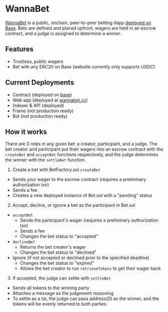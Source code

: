 # WannaBet

[WannaBet](https://wannabet.cc) is a public, onchain, peer-to-peer betting dapp [deployed on Base](https://basescan.org/address/0x304ac36402d551fbba8e53e04e770337022e8757). Bets are defined and placed upfront, wagers are held in an escrow contract, and a judge is assigned to determine a winner.

## Features

- Trustless, public wagers
- Bet with any ERC20 on Base (website currently only supports USDC)

## Current Deployments

- Contract (deployed on [base](https://basescan.org/address/0x304ac36402d551fbba8e53e04e770337022e8757))
- Web app (deployed at [wannabet.cc](https://wannabet.cc))
- Indexer & API (deployed)
- Frame (not production ready)
- Bot (not production ready)

## How it works

There are 3 roles in any given bet: a creator, participant, and a judge. The bet creator and participant put their wagers into an escrow contract with the `createBet` and `acceptBet` functions respectively, and the judge determines the winner with the `settleBet` function.

1. Create a bet with BetFactory.sol `createBet`

- Sends your wager to the escrow contract (requires a preliminary authorization txn)
- Sends a fee
- Creates a new deployed instance of Bet.sol with a "pending" status

2. Accept, decline, or ignore a bet as the participant in Bet.sol

- `acceptBet`
  - Sends the participant's wager (requires a preliminary authorization txn)
  - Sends a fee
  - Changes the bet status to "accepted"
- `declineBet`
  - Returns the bet creator's wager
  - Changes the bet status to "declined"
- Ignore (if not accepted or declined prior to the specified deadline)
  - Changes the bet status to "expired"
  - Allows the bet creator to run `retrieveTokens` to get their wager back

3. If accepted, the judge can settle with `settleBet`

- Sends all tokens to the winning party
- Attaches a message as the judgement reasoning
- To settle as a tie, the judge can pass address(0) as the winner, and the tokens will be evenly returned to both parties
